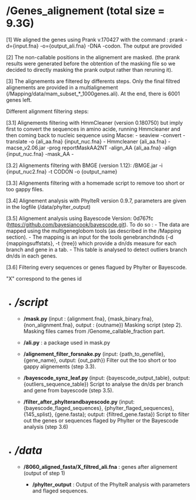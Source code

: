 # /Genes_alignement (total size = 9.3G)

[1] We aligned the genes using Prank v.170427 with the command : prank -d={input.fna} -o={output_ali.fna} -DNA -codon. The output are provided

[2] The non-callable positions in the alignement are masked. (the prank results were generated before the obtention of the masking file so we decided to directly masking the prank output rather than reruning it).

[3] The alignements are filtered by differents steps. Only the final filtred alignements are provided in a multialignement (/Mapping/data/mam_subset_*_1000genes.ali).
At the end, there is 6001 genes left.

Different alignment filtering steps:

   [3.1] Alignements filtering with HmmCleaner (version 0.180750) but imply first to convert the sequences in amino acide, running Hmmcleaner and then coming back to nucleic sequence using Macse:
    		- seaview -convert -translate -o {ali_aa.fna} {input_nuc.fna}
        	- Hmmcleaner {ali_aa.fna}
        	- macse_v2.06.jar -prog reportMaskAA2NT -align_AA {ali_aa.fna} -align {input_nuc.fna} -mask_AA -
 
   [3.2] Alignements filtering with BMGE (version 1.12): /BMGE.jar -i {input_nuc2.fna} -t CODON -o {output_name}

   [3.3] Alignements filtering with a homemade script to remove too short or too gappy files.

   [3.4] Alignement analysis with PhylteR version 0.9.7, parameters are given in the logfile (/data/phylter_output)

   [3.5] Alignement analysis using Bayescode Version: 0d767fc (https://github.com/bayesiancook/bayescode.git).
   	 To do so :
                -  The data are mapped using the multigeneglobom tools (as described in the /Mapping section). 
                -  The mapping is an input for the tools genebranchdnds (-d {mappingsuffstats}, -t {tree})  which provide a dn/ds measure for each branch and gene in a tab.
                -  This table is analysed to detect outliers branch dn/ds in each genes.

   [3.6] Filtering every sequences or genes flagued by Phylter or Bayescode.

"X" correspond to the genes id

- # */script*

	- **/mask.py** (input : {alignment.fna}, {mask_binary.fna}, {non_alignment.fna}, output : {outname})
   	Masking script (step 2). Masking files cames from /Genome_callable_fraction part.

	- **/ali.py** : a package used in mask.py

	- **/alignement_filter_forsnake.py** (input: {path_to_genefile}, {gene_name}, output: {out_path})
   	Filter out the too short or too gappy alignements (step 3.3).

	- **/bayescode_synz_leaf.py** (input: {bayescode_output_table}, output: {outliers_sequence_table})
  	Script to analyse the dn/ds per branch and gene from bayescode (step 3.5). 

	- **/filter_after_phylterandbayescode.py** (input: {bayescode_flaged_sequences}, {phylter_flaged_sequences}, {145_splist}, {gene.fasta}; output: {filtred_gene.fasta})
  	Script to filter out the genes or sequences flaged by Phylter or the Bayescode analysis (step 3.6) 

- # */data*

	- **/8060_aligned_fasta/X_filtred_ali.fna** : genes after alignement (output of step 1)

        - **/phylter_output** : Output of the PhylteR analysis with parameters and flaged sequences.
